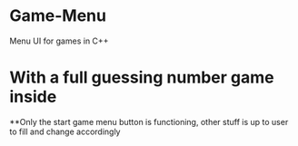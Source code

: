 # Game-Menu
Menu UI for games in C++
# With a full guessing number game inside
**Only the start game menu button is functioning, other stuff is up to user to fill and change accordingly
